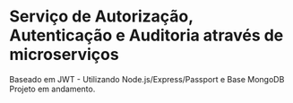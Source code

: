 # Serviço de Autorização, Autenticação e Auditoria através de microserviços

Baseado em JWT - Utilizando Node.js/Express/Passport e Base MongoDB
Projeto em andamento.
